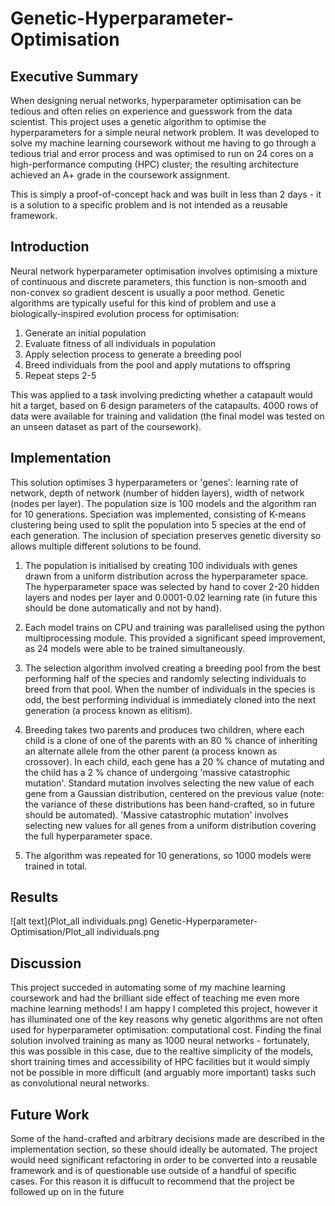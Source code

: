 # Genetic-Hyperparameter-Optimisation

## Executive Summary

When designing nerual networks, hyperparameter optimisation can be tedious and often relies on experience and guesswork from the data scientist. This project uses a genetic algorithm to optimise the hyperparameters for a simple neural network problem. It was developed to solve my machine learning coursework without me having to go through a tedious trial and error process and was optimised to run on 24 cores on a high-performance computing (HPC) cluster; the resulting architecture achieved an A+ grade in the coursework assignment.

This is simply a proof-of-concept hack and was built in less than 2 days - it is a solution to a specific problem and is not intended as a reusable framework. 

## Introduction

Neural network hyperparameter optimisation involves optimising a mixture of continuous and discrete parameters, this function is non-smooth and non-convex so gradient descent is usually a poor method. Genetic algorithms are typically useful for this kind of problem and use a biologically-inspired evolution process for optimisation:

1. Generate an initial population
2. Evaluate fitness of all individuals in population
3. Apply selection process to generate a breeding pool
4. Breed individuals from the pool and apply mutations to offspring
5. Repeat steps 2-5

This was applied to a task involving predicting whether a catapault would hit a target, based on 6 design parameters of the catapaults. 4000 rows of data were available for training and validation (the final model was tested on an unseen dataset as part of the coursework).

## Implementation

This solution optimises 3 hyperparameters or 'genes': learning rate of network, depth of network (number of hidden layers), width of network (nodes per layer). The population size is 100 models and the algorithm ran for 10 generations. Speciation was implemented, consisting of K-means clustering being used to split the population into 5 species at the end of each generation. The inclusion of speciation preserves genetic diversity so allows multiple different solutions to be found.

1. The population is initialised by creating 100 individuals with genes drawn from a uniform distribution across the hyperparameter space. The hyperparameter space was selected by hand to cover 2-20 hidden layers and nodes per layer and 0.0001-0.02 learning rate (in future this should be done automatically and not by hand).

2. Each model trains on CPU and training was parallelised using the python multiprocessing module. This provided a significant speed improvement, as 24 models were able to be trained simultaneously.

3. The selection algorithm involved creating a breeding pool from the best performing half of the species and randomly selecting individuals to breed from that pool. When the number of individuals in the species is odd, the best performing individual is immediately cloned into the next generation (a process known as elitism).

4. Breeding takes two parents and produces two children, where each child is a clone of one of the parents with an 80 % chance of inheriting an alternate allele from the other parent (a process known as crossover). In each child, each gene has a 20 % chance of mutating and the child has a 2 % chance of undergoing 'massive catastrophic mutation'. Standard mutation involves selecting the new value of each gene from a Gaussian distribution, centered on the previous value (note: the variance of these distributions has been hand-crafted, so in future should be automated). 'Massive catastrophic mutation' involves selecting new values for all genes from a uniform distribution covering the full hyperparameter space.

5. The algorithm was repeated for 10 generations, so 1000 models were trained in total.

## Results
![alt text](Plot_all individuals.png)
Genetic-Hyperparameter-Optimisation/Plot_all individuals.png

## Discussion 

This project succeded in automating some of my machine learning coursework and had the brilliant side effect of teaching me even more machine learning methods! I am happy I completed this project, however it has illuminated one of the key reasons why genetic algorithms are not often used for hyperparameter optimisation: computational cost. Finding the final solution involved training as many as 1000 neural networks - fortunately, this was possible in this case, due to the realtive simplicity of the models, short training times and accessibility of HPC facilities but it would simply not be possible in more difficult (and arguably more important) tasks such as convolutional neural networks.

## Future Work

Some of the hand-crafted and arbitrary decisions made are described in the implementation section, so these should ideally be automated. The project would need significant refactoring in order to be converted into a reusable framework and is of questionable use outside of a handful of specific cases. For this reason it is diffucult to recommend that the project be followed up on in the future

